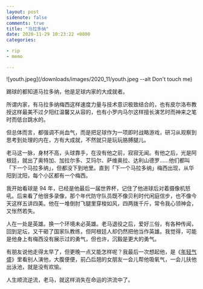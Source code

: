 ```yaml
---
layout: post
sidenote: false
comments: true
title: "马拉多纳"
date: 2020-11-29 10:23:22 +0800
categories:

- rip
- memo

---
```


![youth.jpeg](/downloads/images/2020_11/youth.jpeg --alt Don't touch me)

踢球的都知道马拉多纳，他是足球内家的大成就者。

所谓内家，有马拉多纳梅西这样速度力量与技术意识极致结合的，也有皮尔洛布教授这样最美不过夕阳红温馨又从容的，也有小罗内马尔这样擅长演艺时而神来之笔时而低台跳水的。

但总体而言，都强调不尚血气，而是把足球作为一项即时战略游戏，研习从观察到思考到处理的内在，方有大成就，不然就只是玩玩胳膊腿儿。

老马这一脉，身材不高，头球靠手，在没有他之前，寂寂无闻。有他之后，光是阿根廷，就出了奥特加、加拉尔多、艾玛尔、萨维奥拉、达利山德罗……他们都叫「下一个马拉多纳」，但都没下到地里。直到「下一个马拉多纳」梅西出现，从华阳到沈阳，每个小区都有一个梅西。

我开始看球是 94 年，已经是他最后一届世界杯，记住了他进球后对着摄像机怒吼。后来看了他很多录像，那个年代防守队员既不像贝利时代闲庭信步，也不像今天这样五讲四美。他在一堆倒肘飞腿里穿梭如风，四两拨千斤，常令我心领神会，又怅然若失。

人在一处是英雄。换一个环境未必英雄。老马退役之后，爱好三俗，有各种传闻，回到足坛，又干砸了国家队教练，但阿根廷人却仍然把他当作英雄。我觉得，可能是他身上有梅西没有展示过的勇气，但也许，沉毅是更大的勇气。

有朋友说他走得太早了，但更晚一点又能怎样呢？我最后一次想起他，是《[年轻气盛](https://movie.douban.com/subject/25766754/)》里看别人演他，大腹便便，前凸后翘的女朋友一会儿帮他吸氧气，一会儿扶他出泳池，就是没有欢愉。

人生顺流逆流，老马，就这样消失在命运的洪流中了。

